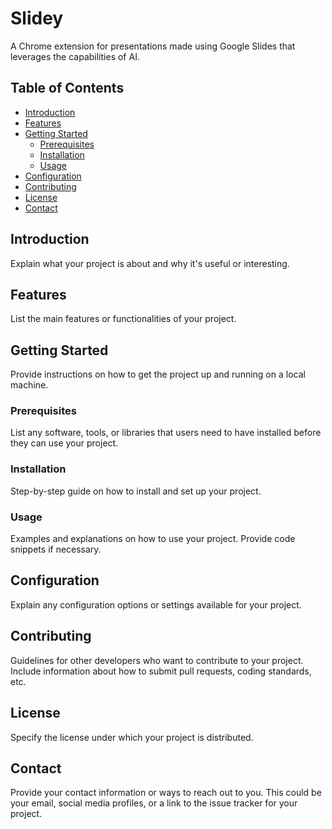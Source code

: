 # Slidey

A Chrome extension for presentations made using Google Slides that leverages the capabilities of AI.

## Table of Contents

- [Introduction](#introduction)
- [Features](#features)
- [Getting Started](#getting-started)
  - [Prerequisites](#prerequisites)
  - [Installation](#installation)
  - [Usage](#usage)
- [Configuration](#configuration)
- [Contributing](#contributing)
- [License](#license)
- [Contact](#contact)

## Introduction

Explain what your project is about and why it's useful or interesting.

## Features

List the main features or functionalities of your project.

## Getting Started

Provide instructions on how to get the project up and running on a local machine.

### Prerequisites

List any software, tools, or libraries that users need to have installed before they can use your project.

### Installation

Step-by-step guide on how to install and set up your project.

### Usage

Examples and explanations on how to use your project. Provide code snippets if necessary.

## Configuration

Explain any configuration options or settings available for your project.

## Contributing

Guidelines for other developers who want to contribute to your project. Include information about how to submit pull requests, coding standards, etc.

## License

Specify the license under which your project is distributed.

## Contact

Provide your contact information or ways to reach out to you. This could be your email, social media profiles, or a link to the issue tracker for your project.
